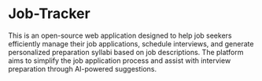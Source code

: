 # Job-Tracker
This is an open-source web application designed to help job seekers efficiently manage their job applications, schedule interviews, and generate personalized preparation syllabi based on job descriptions. The platform aims to simplify the job application process and assist with interview preparation through AI-powered suggestions.
